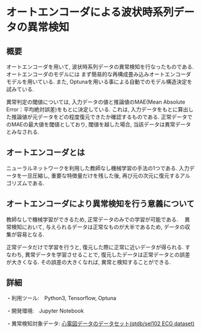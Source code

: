 # オートエンコーダによる波状時系列データの異常検知

## 概要
オートエンコーダを用いて, 波状時系列データの異常検知を行なったものである.
オートエンコーダのモデルには まず簡易的な再構成畳み込みオートエンコーダモデルを用いている.
また, Optunaを用いる事による自動でのモデル構造決定を試みている. 

異常判定の閾値については, 入力データの値と推論値のMAE(Mean Absolute Error：平均絶対誤差)をもとに決定している.
これは, 入力データをもとに算出した推論値が元データをどの程度復元できたか確認するものである.
正常データでのMAEの最大値を閾値としており, 閾値を越した場合, 当該データは異常データとみなされる.


## オートエンコーダとは
ニューラルネットワークを利用した教師なし機械学習の手法の1つである.
入力データを一旦圧縮し, 重要な特徴量だけを残した後, 再び元の次元に復元するアルゴリズムである.


## オートエンコーダにより異常検知を行う意義について
教師なしで機械学習ができるため, 正常データのみでの学習が可能である.　
異常検知において, 与えられるデータは正常なものが大半であるため, データの収集が容易となる.

正常データだけで学習を行うと, 復元した際に正常に近いデータが得られる. 
すなわち, 異常データを学習させることで, 復元したデータは正常データとの誤差が大きくなる.
その誤差の大きくなれば, 異常と検知することができる.


## 詳細

・利用ツール:　Python3, Tensorflow, Optuna

・開発環境:　Jupyter Notebook

・異常検知対象データ: [心電図データのデータセット(qtdb/sel102 ECG dataset)](http://www.cs.ucr.edu/~eamonn/discords/qtdbsel102.txt)



